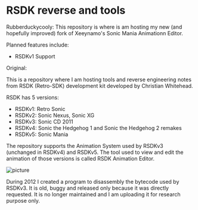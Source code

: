 # RSDK reverse and tools

Rubberduckycooly:
This repository is where is am hosting my new (and hopefully improved) fork of Xeeynamo's Sonic Mania Animationn Editor.

Planned features include: 

* RSDKv1 Support

Original:

This is a repository where I am hosting tools and reverse engineering notes from RSDK (Retro-SDK) development kit developed by Christian Whitehead.

RSDK has 5 versions:
* RSDKv1: Retro Sonic
* RSDKv2: Sonic Nexus, Sonic XG
* RSDKv3: Sonic CD 2011
* RSDKv4: Sonic the Hedgehog 1 and Sonic the Hedgehog 2 remakes
* RSDKv5: Sonic Mania

The repository supports the Animation System used by RSDKv3 (unchanged in RSDKv4) and RSDKv5. The tool used to view and edit the animation of those versions is called RSDK Animation Editor.

![picture](http://www.lucianociccariello.com/Content/images/portfolio/projects/rsdk1.png)

During 2012 I created a program to disassembly the bytecode used by RSDKv3. It is old, buggy and released only because it was directly requested. It is no longer maintained and I am uploading it for research purpose only.
